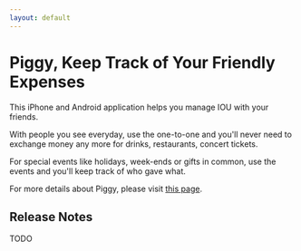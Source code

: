 ```yaml
---
layout: default
---
```


Piggy, Keep Track of Your Friendly Expenses
========

This iPhone and Android application helps you manage IOU with your friends.

With people you see everyday, use the one-to-one and you'll never need to exchange money any more for drinks, restaurants, concert tickets.

For special events like holidays, week-ends or gifts in common, use the events and you'll keep track of who gave what.

For more details about Piggy, please visit <a href="http://mickaelflochlay.com/spip/Piggy">this page</a>.

## Release Notes

TODO